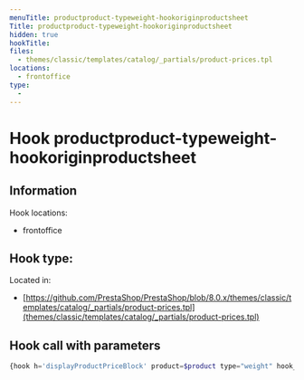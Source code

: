 ```yaml
---
menuTitle: productproduct-typeweight-hookoriginproductsheet
Title: productproduct-typeweight-hookoriginproductsheet
hidden: true
hookTitle: 
files:
  - themes/classic/templates/catalog/_partials/product-prices.tpl
locations:
  - frontoffice
type:
  - 
---
```


# Hook productproduct-typeweight-hookoriginproductsheet

## Information

Hook locations: 
  - frontoffice

Hook type: 
  - 

Located in: 
  - [https://github.com/PrestaShop/PrestaShop/blob/8.0.x/themes/classic/templates/catalog/_partials/product-prices.tpl](themes/classic/templates/catalog/_partials/product-prices.tpl)

## Hook call with parameters

```php
{hook h='displayProductPriceBlock' product=$product type="weight" hook_origin='product_sheet'}
```